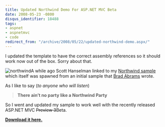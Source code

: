```yaml
---
title: Updated Northwind Demo For ASP.NET MVC Beta
date: 2008-05-23 -0800
disqus_identifier: 18488
tags:
- aspnet
- aspnetmvc
- code
redirect_from: "/archive/2008/05/22/updated-northwind-demo.aspx/"
---
```


I updated the template to have the correct assembly references so it
should work now out of the box. Sorry about that.

![northwind](https://haacked.com/images/haacked_com/WindowsLiveWriter/UpdatedNorthwindDemoForAS.NETMVCPreview3_EB18/northwind_thumb.png)A
while ago Scott Hanselman linked to my [Northwind
sample](http://www.hanselman.com/blog/ASPNETMVCCheesyNorthwindSampleCode.aspx "cheesy northwind sample")
which itself was spawned from an initial sample that [Brad
Abrams](http://blogs.msdn.com/brada/ "Brad Abrams") wrote.

As I like to say (*to anyone who will listen*)

> **There ain’t no party like a Northwind Party**

So I went and updated my sample to work well with the recently released
ASP.NET MVC ~~Preview 3~~Beta.

**[Download it
here.](https://haacked.com/code/northwinddemo-beta.zip "Updated Demo")**

